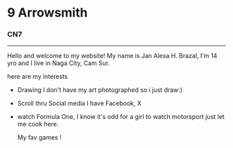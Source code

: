 # 9 Arrowsmith
### CN7
---
Hello and welcome to my website! My name is Jan Alexa H. Brazal, I'm 14 yro and I live in Naga City, Cam Sur.

here are my interests
- Drawing
I don't have my art photographed so i just draw:)

- Scroll thru Social media 
I have Facebook, X
- watch Formula One, I know it's odd for a girl to watch motorsport just let me cook here.

  My fav games
! 
